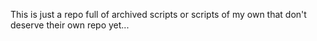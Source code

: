 This is just a repo full of archived scripts or scripts of my own that don't deserve their own repo yet...
